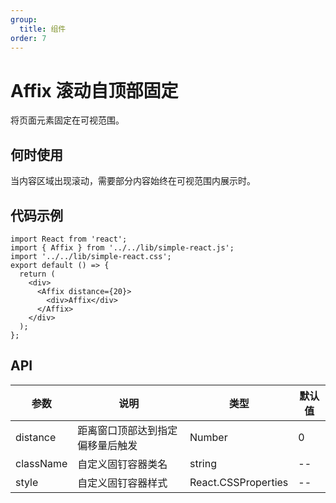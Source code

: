 ```yaml
---
group:
  title: 组件
order: 7
---
```


# Affix 滚动自顶部固定

将页面元素固定在可视范围。

## 何时使用

当内容区域出现滚动，需要部分内容始终在可视范围内展示时。

## 代码示例

```tsx
import React from 'react';
import { Affix } from '../../lib/simple-react.js';
import '../../lib/simple-react.css';
export default () => {
  return (
    <div>
      <Affix distance={20}>
        <div>Affix</div>
      </Affix>
    </div>
  );
};
```

## API

| 参数      | 说明                             | 类型                | 默认值 |
| --------- | -------------------------------- | ------------------- | ------ |
| distance  | 距离窗口顶部达到指定偏移量后触发 | Number              | 0      |
| className | 自定义固钉容器类名               | string              | --     |
| style     | 自定义固钉容器样式               | React.CSSProperties | --     |
